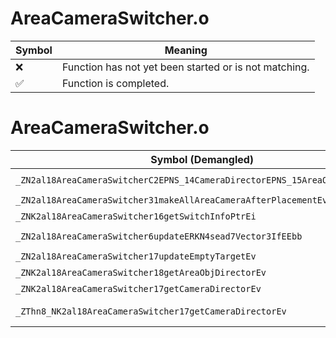 # AreaCameraSwitcher.o
| Symbol | Meaning 
| ------------- | ------------- 
| :x: | Function has not yet been started or is not matching. 
| :white_check_mark: | Function is completed. 


# AreaCameraSwitcher.o
| Symbol (Demangled) | Symbol (Mangled) | Decompiled? |
| ------------- |  ------------- | ------------- |
| `_ZN2al18AreaCameraSwitcherC2EPNS_14CameraDirectorEPNS_15AreaObjDirectorEi` | `al::AreaCameraSwitcher::AreaCameraSwitcher(al::CameraDirector *,al::AreaObjDirector *,int)` | :white_check_mark: |
| `_ZN2al18AreaCameraSwitcher31makeAllAreaCameraAfterPlacementEv` | `al::AreaCameraSwitcher::makeAllAreaCameraAfterPlacement(void)` | :white_check_mark: |
| `_ZNK2al18AreaCameraSwitcher16getSwitchInfoPtrEi` | `al::AreaCameraSwitcher::getSwitchInfoPtr(int)const` | :white_check_mark: |
| `_ZN2al18AreaCameraSwitcher6updateERKN4sead7Vector3IfEEbb` | `al::AreaCameraSwitcher::update(sead::Vector3<float> const&,bool,bool)` | :white_check_mark: |
| `_ZN2al18AreaCameraSwitcher17updateEmptyTargetEv` | `al::AreaCameraSwitcher::updateEmptyTarget(void)` | :white_check_mark: |
| `_ZNK2al18AreaCameraSwitcher18getAreaObjDirectorEv` | `al::AreaCameraSwitcher::getAreaObjDirector(void)const` | :white_check_mark: |
| `_ZNK2al18AreaCameraSwitcher17getCameraDirectorEv` | `al::AreaCameraSwitcher::getCameraDirector(void)const` | :white_check_mark: |
| `_ZThn8_NK2al18AreaCameraSwitcher17getCameraDirectorEv` | ``non-virtual thunk to'al::AreaCameraSwitcher::getCameraDirector(void)const` | :white_check_mark: |
